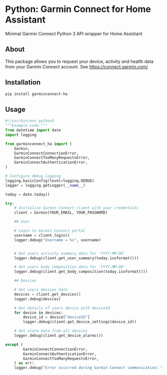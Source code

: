 # Python: Garmin Connect for Home Assistant

Minimal Garmin Connect Python 3 API wrapper for Home Assistant

## About

This package allows you to request your device, activity and health data from your Garmin Connect account.
See https://connect.garmin.com/

## Installation

```bash
pip install garminconnect-ha
```

## Usage

```python
#!/usr/bin/env python3
"""Example code."""
from datetime import date
import logging

from garminconnect_ha import (
    Garmin,
    GarminConnectConnectionError,
    GarminConnectTooManyRequestsError,
    GarminConnectAuthenticationError,
)

# Configure debug logging
logging.basicConfig(level=logging.DEBUG)
logger = logging.getLogger(__name__)

today = date.today()

try:
    # Initialize Garmin Connect client with your credentials
    client = Garmin(YOUR_EMAIL, YOUR_PASSWORD)

    ## User

    # Login to Garmin Connect portal
    username = client.login()
    logger.debug("Username = %s", username)


    # Get users activity summary data for 'YYYY-MM-DD'
    logger.debug(client.get_user_summary(today.isoformat()))

    # Get users body composition data for 'YYYY-MM-DD'
    logger.debug(client.get_body_composition(today.isoformat()))

    ## Devices

    # Get users devices data
    devices = client.get_devices()
    logger.debug(devices)

    # Get details of users device with deviceId
    for device in devices:
        device_id = device["deviceId"]
        logger.debug(client.get_device_settings(device_id))

    # Get alarm data from all devices
    logger.debug(client.get_device_alarms())

except (
        GarminConnectConnectionError,
        GarminConnectAuthenticationError,
        GarminConnectTooManyRequestsError,
    ) as err:
    logger.debug("Error occurred during Garmin Connect communication: %s", err)
